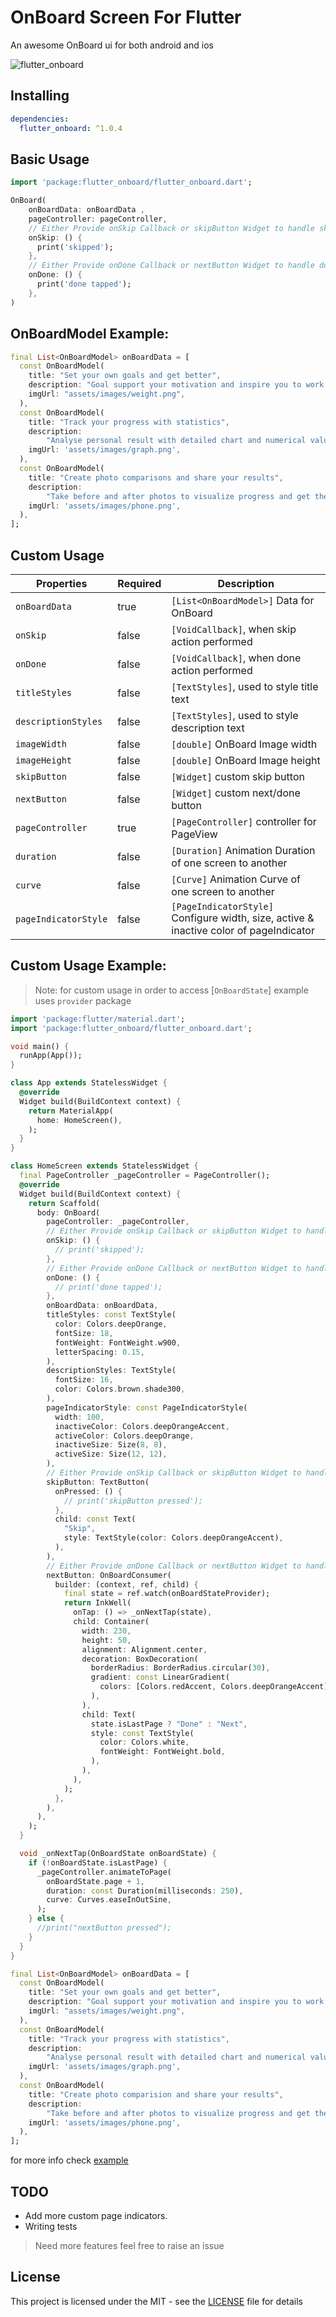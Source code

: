 # OnBoard Screen For Flutter

An awesome OnBoard ui for both android and ios

![flutter_onboard](flutter_onboard.gif)

## Installing

```yaml
dependencies:
  flutter_onboard: ^1.0.4
```

## Basic Usage

```dart
import 'package:flutter_onboard/flutter_onboard.dart';
```

```dart
OnBoard(
    onBoardData: onBoardData ,
    pageController: pageController,
    // Either Provide onSkip Callback or skipButton Widget to handle skip state
    onSkip: () {
      print('skipped');
    },
    // Either Provide onDone Callback or nextButton Widget to handle done state
    onDone: () {
      print('done tapped');
    },
)
```

## OnBoardModel Example:

```dart
final List<OnBoardModel> onBoardData = [
  const OnBoardModel(
    title: "Set your own goals and get better",
    description: "Goal support your motivation and inspire you to work harder",
    imgUrl: "assets/images/weight.png",
  ),
  const OnBoardModel(
    title: "Track your progress with statistics",
    description:
        "Analyse personal result with detailed chart and numerical values",
    imgUrl: 'assets/images/graph.png',
  ),
  const OnBoardModel(
    title: "Create photo comparisons and share your results",
    description:
        "Take before and after photos to visualize progress and get the shape that you dream about",
    imgUrl: 'assets/images/phone.png',
  ),
];
```

## Custom Usage

| Properties           | Required | Description                                                                            |
| -------------------- | -------- | -------------------------------------------------------------------------------------- |
| `onBoardData`        | true     | `[List<OnBoardModel>]` Data for OnBoard                                                |
| `onSkip`             | false    | `[VoidCallback]`, when skip action performed                                           |
| `onDone`             | false    | `[VoidCallback]`, when done action performed                                           |
| `titleStyles`        | false    | `[TextStyles]`, used to style title text                                               |
| `descriptionStyles`  | false    | `[TextStyles]`, used to style description text                                         |
| `imageWidth`         | false    | `[double]` OnBoard Image width                                                         |
| `imageHeight`        | false    | `[double]` OnBoard Image height                                                        |
| `skipButton`         | false    | `[Widget]` custom skip button                                                          |
| `nextButton`         | false    | `[Widget]` custom next/done button                                                     |
| `pageController`     | true     | `[PageController]` controller for PageView                                             |
| `duration`           | false    | `[Duration]` Animation Duration of one screen to another                               |
| `curve`              | false    | `[Curve]` Animation Curve of one screen to another                                     |
| `pageIndicatorStyle` | false    | `[PageIndicatorStyle]` Configure width, size, active & inactive color of pageIndicator |

## Custom Usage Example:

> Note: for custom usage in order to access [`OnBoardState`] example uses `provider` package

```dart
import 'package:flutter/material.dart';
import 'package:flutter_onboard/flutter_onboard.dart';

void main() {
  runApp(App());
}

class App extends StatelessWidget {
  @override
  Widget build(BuildContext context) {
    return MaterialApp(
      home: HomeScreen(),
    );
  }
}

class HomeScreen extends StatelessWidget {
  final PageController _pageController = PageController();
  @override
  Widget build(BuildContext context) {
    return Scaffold(
      body: OnBoard(
        pageController: _pageController,
        // Either Provide onSkip Callback or skipButton Widget to handle skip state
        onSkip: () {
          // print('skipped');
        },
        // Either Provide onDone Callback or nextButton Widget to handle done state
        onDone: () {
          // print('done tapped');
        },
        onBoardData: onBoardData,
        titleStyles: const TextStyle(
          color: Colors.deepOrange,
          fontSize: 18,
          fontWeight: FontWeight.w900,
          letterSpacing: 0.15,
        ),
        descriptionStyles: TextStyle(
          fontSize: 16,
          color: Colors.brown.shade300,
        ),
        pageIndicatorStyle: const PageIndicatorStyle(
          width: 100,
          inactiveColor: Colors.deepOrangeAccent,
          activeColor: Colors.deepOrange,
          inactiveSize: Size(8, 8),
          activeSize: Size(12, 12),
        ),
        // Either Provide onSkip Callback or skipButton Widget to handle skip state
        skipButton: TextButton(
          onPressed: () {
            // print('skipButton pressed');
          },
          child: const Text(
            "Skip",
            style: TextStyle(color: Colors.deepOrangeAccent),
          ),
        ),
        // Either Provide onDone Callback or nextButton Widget to handle done state
        nextButton: OnBoardConsumer(
          builder: (context, ref, child) {
            final state = ref.watch(onBoardStateProvider);
            return InkWell(
              onTap: () => _onNextTap(state),
              child: Container(
                width: 230,
                height: 50,
                alignment: Alignment.center,
                decoration: BoxDecoration(
                  borderRadius: BorderRadius.circular(30),
                  gradient: const LinearGradient(
                    colors: [Colors.redAccent, Colors.deepOrangeAccent],
                  ),
                ),
                child: Text(
                  state.isLastPage ? "Done" : "Next",
                  style: const TextStyle(
                    color: Colors.white,
                    fontWeight: FontWeight.bold,
                  ),
                ),
              ),
            );
          },
        ),
      ),
    );
  }

  void _onNextTap(OnBoardState onBoardState) {
    if (!onBoardState.isLastPage) {
      _pageController.animateToPage(
        onBoardState.page + 1,
        duration: const Duration(milliseconds: 250),
        curve: Curves.easeInOutSine,
      );
    } else {
      //print("nextButton pressed");
    }
  }
}

final List<OnBoardModel> onBoardData = [
  const OnBoardModel(
    title: "Set your own goals and get better",
    description: "Goal support your motivation and inspire you to work harder",
    imgUrl: "assets/images/weight.png",
  ),
  const OnBoardModel(
    title: "Track your progress with statistics",
    description:
        "Analyse personal result with detailed chart and numerical values",
    imgUrl: 'assets/images/graph.png',
  ),
  const OnBoardModel(
    title: "Create photo comparision and share your results",
    description:
        "Take before and after photos to visualize progress and get the shape that you dream about",
    imgUrl: 'assets/images/phone.png',
  ),
];

```

for more info check [example](example)

## TODO

- Add more custom page indicators.
- Writing tests

> Need more features feel free to raise an issue

## License

This project is licensed under the MIT - see the [LICENSE](LICENSE) file for details
